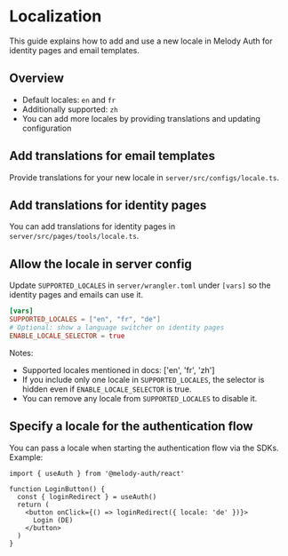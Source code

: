 # Localization

This guide explains how to add and use a new locale in Melody Auth for identity pages and email templates.

## Overview
- Default locales: `en` and `fr`
- Additionally supported: `zh`
- You can add more locales by providing translations and updating configuration

## Add translations for email templates
Provide translations for your new locale in `server/src/configs/locale.ts`.

## Add translations for identity pages
You can add translations for identity pages in `server/src/pages/tools/locale.ts`.

## Allow the locale in server config
Update `SUPPORTED_LOCALES` in `server/wrangler.toml` under `[vars]` so the identity pages and emails can use it.

```toml
[vars]
SUPPORTED_LOCALES = ["en", "fr", "de"]
# Optional: show a language switcher on identity pages
ENABLE_LOCALE_SELECTOR = true
```

Notes:
- Supported locales mentioned in docs: ['en', 'fr', 'zh']
- If you include only one locale in `SUPPORTED_LOCALES`, the selector is hidden even if `ENABLE_LOCALE_SELECTOR` is true.
- You can remove any locale from `SUPPORTED_LOCALES` to disable it.

## Specify a locale for the authentication flow
You can pass a locale when starting the authentication flow via the SDKs. 
Example:

```tsx
import { useAuth } from '@melody-auth/react'

function LoginButton() {
  const { loginRedirect } = useAuth()
  return (
    <button onClick={() => loginRedirect({ locale: 'de' })}>
      Login (DE)
    </button>
  )
}
```

